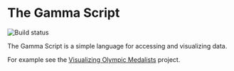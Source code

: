 # The Gamma Script

![Build status](https://api.travis-ci.org/the-gamma/thegamma-script.svg)

The Gamma Script is a simple language for accessing and visualizing data. 

For example see the [Visualizing Olympic Medalists](http://rio2016.thegamma.net/) project.

